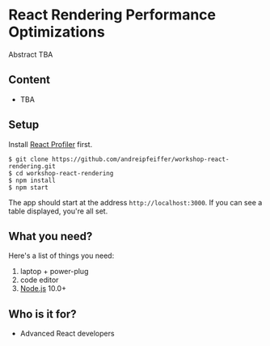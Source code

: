# React Rendering Performance Optimizations

Abstract TBA

## Content

- TBA

## Setup

Install [React Profiler](https://reactjs.org/docs/optimizing-performance.html#profiling-components-with-the-devtools-profiler) first.

```
$ git clone https://github.com/andreipfeiffer/workshop-react-rendering.git
$ cd workshop-react-rendering
$ npm install
$ npm start
```

The app should start at the address `http://localhost:3000`. If you can see a table displayed, you're all set.

## What you need?

Here's a list of things you need:

1. laptop + power-plug
2. code editor
3. [Node.js](https://nodejs.org/en/download/) 10.0+

## Who is it for?

- Advanced React developers
